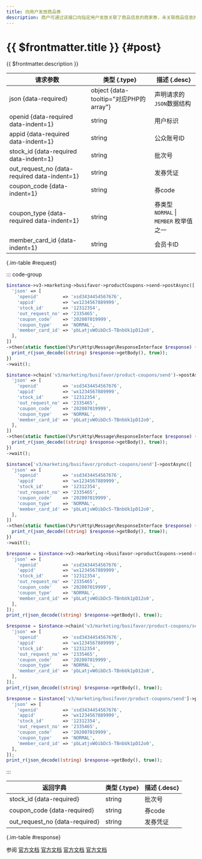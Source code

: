 ```yaml
---
title: 向用户发放商品券
description: 商户可通过该接口向指定用户发放关联了商品信息的商家券，未关联商品信息的商家券不支持通过该接口发放；支持指定券 code 发放或系统自动分配券 code。
---
```


# {{ $frontmatter.title }} {#post}

{{ $frontmatter.description }}

| 请求参数 | 类型 {.type} | 描述 {.desc}
| --- | --- | ---
| json {data-required} | object {data-tooltip="对应PHP的array"} | 声明请求的`JSON`数据结构
| openid {data-required data-indent=1} | string | 用户标识
| appid {data-required data-indent=1} | string | 公众账号ID
| stock_id {data-required data-indent=1} | string | 批次号
| out_request_no {data-required data-indent=1} | string | 发券凭证
| coupon_code {data-indent=1} | string | 券code
| coupon_type {data-required data-indent=1} | string | 券类型<br/>`NORMAL` \| `MEMBER` 枚举值之一
| member_card_id {data-indent=1} | string | 会员卡ID

{.im-table #request}

::: code-group

```php [异步纯链式]
$instance->v3->marketing->busifavor->productCoupons->send->postAsync([
  'json' => [
    'openid'         => 'xsd3434454567676',
    'appid'          => 'wx1234567889999',
    'stock_id'       => '12312354',
    'out_request_no' => '2335465',
    'coupon_code'    => '202007019999',
    'coupon_type'    => 'NORMAL',
    'member_card_id' => 'pbLatjvWOibDc5-TBnbUk1pD12o0',
  ],
])
->then(static function(\Psr\Http\Message\ResponseInterface $response) {
  print_r(json_decode((string) $response->getBody(), true));
})
->wait();
```

```php [异步声明式]
$instance->chain('v3/marketing/busifavor/product-coupons/send')->postAsync([
  'json' => [
    'openid'         => 'xsd3434454567676',
    'appid'          => 'wx1234567889999',
    'stock_id'       => '12312354',
    'out_request_no' => '2335465',
    'coupon_code'    => '202007019999',
    'coupon_type'    => 'NORMAL',
    'member_card_id' => 'pbLatjvWOibDc5-TBnbUk1pD12o0',
  ],
])
->then(static function(\Psr\Http\Message\ResponseInterface $response) {
  print_r(json_decode((string) $response->getBody(), true));
})
->wait();
```

```php [异步属性式]
$instance['v3/marketing/busifavor/product-coupons/send']->postAsync([
  'json' => [
    'openid'         => 'xsd3434454567676',
    'appid'          => 'wx1234567889999',
    'stock_id'       => '12312354',
    'out_request_no' => '2335465',
    'coupon_code'    => '202007019999',
    'coupon_type'    => 'NORMAL',
    'member_card_id' => 'pbLatjvWOibDc5-TBnbUk1pD12o0',
  ],
])
->then(static function(\Psr\Http\Message\ResponseInterface $response) {
  print_r(json_decode((string) $response->getBody(), true));
})
->wait();
```

```php [同步纯链式]
$response = $instance->v3->marketing->busifavor->productCoupons->send->post([
  'json' => [
    'openid'         => 'xsd3434454567676',
    'appid'          => 'wx1234567889999',
    'stock_id'       => '12312354',
    'out_request_no' => '2335465',
    'coupon_code'    => '202007019999',
    'coupon_type'    => 'NORMAL',
    'member_card_id' => 'pbLatjvWOibDc5-TBnbUk1pD12o0',
  ],
]);
print_r(json_decode((string) $response->getBody(), true));
```

```php [同步声明式]
$response = $instance->chain('v3/marketing/busifavor/product-coupons/send')->post([
  'json' => [
    'openid'         => 'xsd3434454567676',
    'appid'          => 'wx1234567889999',
    'stock_id'       => '12312354',
    'out_request_no' => '2335465',
    'coupon_code'    => '202007019999',
    'coupon_type'    => 'NORMAL',
    'member_card_id' => 'pbLatjvWOibDc5-TBnbUk1pD12o0',
  ],
]);
print_r(json_decode((string) $response->getBody(), true));
```

```php [同步属性式]
$response = $instance['v3/marketing/busifavor/product-coupons/send']->post([
  'json' => [
    'openid'         => 'xsd3434454567676',
    'appid'          => 'wx1234567889999',
    'stock_id'       => '12312354',
    'out_request_no' => '2335465',
    'coupon_code'    => '202007019999',
    'coupon_type'    => 'NORMAL',
    'member_card_id' => 'pbLatjvWOibDc5-TBnbUk1pD12o0',
  ],
]);
print_r(json_decode((string) $response->getBody(), true));
```

:::

| 返回字典 | 类型 {.type} | 描述 {.desc}
| --- | --- | ---
| stock_id {data-required} | string | 批次号
| coupon_code {data-required} | string | 券code
| out_request_no {data-required} | string | 发券凭证

{.im-table #response}

参阅 [官方文档](https://pay.weixin.qq.com/doc/v3/merchant/4015594964) [官方文档](https://pay.weixin.qq.com/doc/v3/partner/4015595255) [官方文档](https://pay.weixin.qq.com/doc/v3/merchant/4015717364) [官方文档](https://pay.weixin.qq.com/doc/v3/merchant/4015717371)
